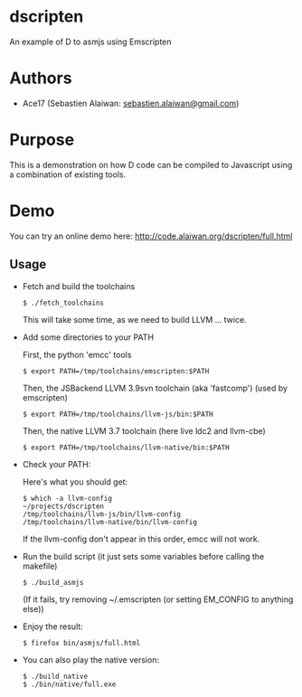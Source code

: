 # dscripten
An example of D to asmjs using Emscripten
 
Authors
=======

- Ace17 (Sebastien Alaiwan: sebastien.alaiwan@gmail.com)

Purpose
=======

  This is a demonstration on how D code can be compiled to Javascript using
  a combination of existing tools.

Demo
====

  You can try an online demo here: http://code.alaiwan.org/dscripten/full.html

Usage
-----

* Fetch and build the toolchains

  ```
  $ ./fetch_toolchains
  ```

  This will take some time, as we need to build LLVM ... twice.

* Add some directories to your PATH

  First, the python 'emcc' tools
  ```
  $ export PATH=/tmp/toolchains/emscripten:$PATH
  ```

  Then, the JSBackend LLVM 3.9svn toolchain (aka 'fastcomp') (used by emscripten)
  ```
  $ export PATH=/tmp/toolchains/llvm-js/bin:$PATH
  ```

  Then, the native LLVM 3.7 toolchain (here live ldc2 and llvm-cbe)
  ```
  $ export PATH=/tmp/toolchains/llvm-native/bin:$PATH
  ```

* Check your PATH:

  Here's what you should get:

  ```
  $ which -a llvm-config                                                                                                                                                                                                                                                                ~/projects/dscripten
  /tmp/toolchains/llvm-js/bin/llvm-config
  /tmp/toolchains/llvm-native/bin/llvm-config
  ```

  If the llvm-config don't appear in this order, emcc will not work.

* Run the build script (it just sets some variables before calling the makefile)

  ```
  $ ./build_asmjs
  ```

  (If it fails, try removing ~/.emscripten (or setting EM_CONFIG to anything else))

* Enjoy the result:

  ```
  $ firefox bin/asmjs/full.html
  ```

* You can also play the native version:

  ```
  $ ./build_native
  $ ./bin/native/full.exe
  ```

